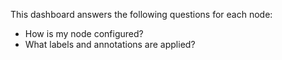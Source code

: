 This dashboard answers the following questions for each node:

- How is my node configured?
- What labels and annotations are applied?
